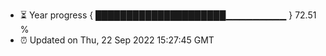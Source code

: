 - ⏳ Year progress { █████████████████████▁▁▁▁▁▁▁▁▁ } 72.51 %
- ⏰ Updated on Thu, 22 Sep 2022 15:27:45 GMT

